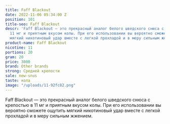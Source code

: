 ```yaml
---
title: Faff Blackout
date: 2022-11-06 05:34:00 Z
position: 101
title-seo: Faff Blackout
descr: 'Faff Blackout — это прекрасный аналог белого шведского снюса с крепостью в
  11 мг и приятным вкусом колы. При его использовании вы вероятно сможете ощутить
  мягкий никотиновый удар вместе с легкой прохладой и в меру сильным жжением. '
product-name: Faff Blackout
nicotine: 11
portions: 20
gram: 20
price: 3000
brand: Other brands
strong: Средней крепости
sale: new-snus
taste: кола
image: "/uploads/11-92fc82.png"
---
```


Faff Blackout — это прекрасный аналог белого шведского снюса с крепостью в 11 мг и приятным вкусом колы. При его использовании вы вероятно сможете ощутить мягкий никотиновый удар вместе с легкой прохладой и в меру сильным жжением. 